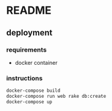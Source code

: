 # README

## deployment

### requirements
- docker container

### instructions
```bash
docker-compose build
docker-compose run web rake db:create
docker-compose up
```
